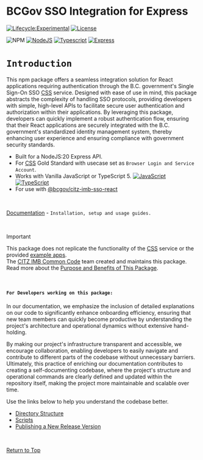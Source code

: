 # BCGov SSO Integration for Express

[![Lifecycle:Experimental](https://img.shields.io/badge/Lifecycle-Experimental-339999)](Redirect-URL)
[![License](https://img.shields.io/badge/License-Apache%202.0-blue.svg)](LICENSE)

![NPM](https://img.shields.io/badge/NPM-%23CB3837.svg?style=for-the-badge&logo=npm&logoColor=white)
[![NodeJS](https://img.shields.io/badge/Node.js_20-43853D?style=for-the-badge&logo=node.js&logoColor=white)](NodeJS)
[![Typescript](https://img.shields.io/badge/TypeScript_5-007ACC?style=for-the-badge&logo=typescript&logoColor=white)](Typescript)
[![Express](https://img.shields.io/badge/Express.js-404D59?style=for-the-badge)](Express)

# `Introduction`

This npm package offers a seamless integration solution for React applications requiring authentication through the B.C. government's Single Sign-On SSO [CSS] service. Designed with ease of use in mind, this package abstracts the complexity of handling SSO protocols, providing developers with simple, high-level APIs to facilitate secure user authentication and authorization within their applications. By leveraging this package, developers can quickly implement a robust authentication flow, ensuring that their React applications are securely integrated with the B.C. government's standardized identity management system, thereby enhancing user experience and ensuring compliance with government security standards.

- Built for a NodeJS:20 Express API.
- For [CSS] Gold Standard with usecase set as `Browser Login and Service Account`.
- Works with Vanilla JavaScript or TypeScript 5. [![JavaScript](https://img.shields.io/badge/-F7DF1E?logo=javascript&logoColor=000)](https://www.javascript.com/) [![TypeScript](https://img.shields.io/badge/-3178C6?logo=typescript&logoColor=ffffff)](https://www.typescriptlang.org/)  
- For use with [@bcgov/citz-imb-sso-react]

<br />

[Documentation] - `Installation, setup and usage guides.`

<br />

> [!IMPORTANT] 
> This package does not replicate the functionality of the [CSS] service or the provided [example apps].   
> The [CITZ IMB Common Code] team created and maintains this package.  
> Read more about the [Purpose and Benefits of This Package].

<br />

#### `For Developers working on this package:`

In our documentation, we emphasize the inclusion of detailed explanations on our code to significantly enhance onboarding efficiency, ensuring that new team members can quickly become productive by understanding the project's architecture and operational dynamics without extensive hand-holding. 

By making our project's infrastructure transparent and accessible, we encourage collaboration, enabling developers to easily navigate and contribute to different parts of the codebase without unnecessary barriers. Ultimately, this practice of enriching our documentation contributes to creating a self-documenting codebase, where the project's structure and operational commands are clearly defined and updated within the repository itself, making the project more maintainable and scalable over time.

Use the links below to help you understand the codebase better.

- [Directory Structure]
- [Scripts]
- [Publishing a New Release Version]

<br />

[Return to Top](#bcgov-sso-integration-for-express)

<!-- Link References -->
[CSS]: https://bcgov.github.io/sso-requests
[@bcgov/citz-imb-sso-react]: https://github.com/bcgov/citz-imb-sso-react
[GitHub Repository]: https://github.com/bcgov/citz-imb-sso-express
[NPM Package]: https://www.npmjs.com/package/@bcgov/citz-imb-sso-express
[example apps]: https://github.com/bcgov/keycloak-example-apps
[CITZ IMB Common Code]: mailto:citz.codemvp@gov.bc.ca?subject=SSO%20Packages%20Support
[Purpose and Benefits of This Package]: https://github.com/bcgov/citz-imb-sso-express/wiki/Purpose-and-Benefits-of-This-Package

[Documentation]: https://github.com/bcgov/citz-imb-sso-express/wiki
[Directory Structure]: https://github.com/bcgov/citz-imb-sso-express/wiki/b2-Directory-Structure
[Scripts]: https://github.com/bcgov/citz-imb-sso-express/wiki/b3-Scripts
[Publishing a New Release Version]: https://github.com/bcgov/citz-imb-sso-express/wiki/b4-Publishing-a-New-Release-Version
